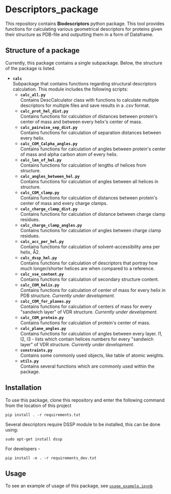 # Descriptors_package
This repository contains **Biodescriptors** python package. This tool provides functions for calculating various geometrical descriptors for proteins given their structure as PDB-file and outputting them in a form of Dataframe.

## Structure of a package
Currently, this package contains a single subpackage. Below, the structure of the package is listed.


- **`calc`**\
Subpackage that contains functions regarding structural descriptors calculation. This module includes the following scripts:
  - **`calc_all.py`**\
Contains DescCalculator class with functions to calculate multiple descriptors for multiple files and save results in a *.csv* format.
  - **`calc_prot_hel_dist.py`**\
Contains functions for calculation of distances between protein's center of mass and between every helix's center of mass.
  - **`calc_pairwise_sep_dist.py`**\
Contains functions for calculation of separation distances between every helix.
  - **`calc_COM_Calpha_angles.py`**\
Contains functions for calculation of angles between protein's center of mass and alpha carbon atom of every helix.
  - **`calc_len_of_hel.py`**\
Contains functions for calculation of lengths of helices from structure.
  - **`calc_angles_between_hel.py`**\
Contains functions for calculation of angles between all helices in structure.
  - **`calc_COM_clamp.py`**\
Contains functions for calculation of distances between protein's center of mass and every charge clamps.
  - **`calc_charge_clamp_dist.py`**\
Contains functions for calculation of distance between charge clamp residues.
  - **`calc_charge_clamp_angles.py`**\
Contains functions for calculation of angles between charge clamp residues.
  - **`calc_acc_per_hel.py`**\
Contains functions for calculation of solvent-accessibility area per helix, Å2.
  - **`calc_dssp_hel.py`**\
Contains functions for calculation of descriptors that portray how much longer/shorter helices are when compared to a reference.
  - **`calc_sse_content.py`**\
Contains functions for calculation of secondary structure content.
  - **`calc_COM_helix.py`**\
Contains functions for calculation of center of mass for every helix in PDB structure. *Currently under development.*
  - **`calc_COM_for_planes.py`**\
Contains functions for calculation of centers of mass for every "sandwich layer" of VDR structure. *Currently under development.*
  - **`calc_COM_protein.py`**\
Contains functions for calculation of protein's center of mass. 
  - **`calc_plane_angles.py`**\
Contains functions for calculation of angles between every layer. l1, l2, l3 - lists which contain helices numbers for every "sandwich layer" of VDR structure. *Currently under development.*
  - **`constraints.py`**\
Contains some commonly used objects, like table of atomic weights.
  - **`utils.py`**\
Contains several functions which are commonly used within the package.

## Installation

To use this package, clone this repository and enter the following command from the location of this project

  `pip install . -r requirements.txt`

Several descriptors require DSSP module to be installed, this can be done using:

`sudo apt-get install dssp`

For developers - 

  `pip install -e . -r requirements_dev.txt`
  
## Usage

To see an example of usage of this package, see [`usage_example.ipynb`](usage_example.ipynb)
